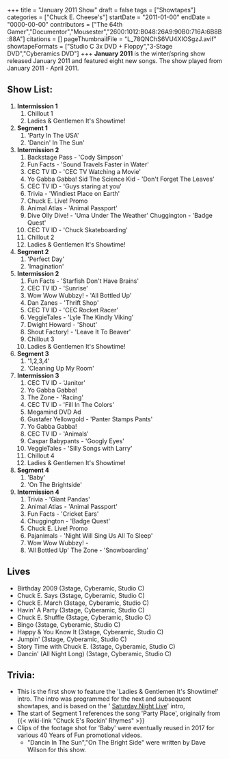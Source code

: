 +++
title = "January 2011 Show"
draft = false
tags = ["Showtapes"]
categories = ["Chuck E. Cheese's"]
startDate = "2011-01-00"
endDate = "0000-00-00"
contributors = ["The 64th Gamer","Documentor","Mousester","2600:1012:B048:26A9:90B0:716A:6B8B:88A"]
citations = []
pageThumbnailFile = "L_78QNChS6VU4XIOSgzJ.avif"
showtapeFormats = ["Studio C 3x DVD + Floppy","3-Stage DVD","Cyberamics DVD"]
+++
**January 2011** is the winter/spring show released January 2011 and featured eight new songs.
The show played from January 2011 - April 2011.

## Show List:

1.  **Intermission 1**
    1.  Chillout 1
    2.  Ladies & Gentlemen It's Showtime!
2.  **Segment 1**
    1.  'Party In The USA'
    2.  'Dancin' In The Sun'
3.  **Intermission 2**
    1.  Backstage Pass - 'Cody Simpson'
    2.  Fun Facts - 'Sound Travels Faster in Water'
    3.  CEC TV ID - 'CEC TV Watching a Movie'
    4.  Yo Gabba Gabba! Sid The Science Kid - 'Don't Forget The Leaves'
    5.  CEC TV ID - 'Guys staring at you'
    6.  Trivia - 'Windiest Place on Earth'
    7.  Chuck E. Live! Promo
    8.  Animal Atlas - 'Animal Passport'
    9.  Dive Olly Dive! - 'Uma Under The Weather' Chuggington - 'Badge Quest'
    10. CEC TV ID - 'Chuck Skateboarding'
    11. Chillout 2
    12. Ladies & Gentlemen It's Showtime!
4.  **Segment 2**
    1.  'Perfect Day'
    2.  'Imagination'
5.  **Intermission 2**
    1.  Fun Facts - 'Starfish Don't Have Brains'
    2.  CEC TV ID - 'Sunrise'
    3.  Wow Wow Wubbzy! - 'All Bottled Up'
    4.  Dan Zanes - 'Thrift Shop'
    5.  CEC TV ID - 'CEC Rocket Racer'
    6.  VeggieTales - 'Lyle The Kindly Viking'
    7.  Dwight Howard - 'Shout'
    8.  Shout Factory! - 'Leave It To Beaver'
    9.  Chillout 3
    10. Ladies & Gentlemen It's Showtime!
6.  **Segment 3**
    1.  '1,2,3,4'
    2.  'Cleaning Up My Room'
7.  **Intermission 3**
    1.  CEC TV ID - 'Janitor'
    2.  Yo Gabba Gabba!
    3.  The Zone - 'Racing'
    4.  CEC TV ID - 'Fill In The Colors'
    5.  Megamind DVD Ad
    6.  Gustafer Yellowgold - 'Panter Stamps Pants'
    7.  Yo Gabba Gabba!
    8.  CEC TV ID - 'Animals'
    9.  Caspar Babypants - 'Googly Eyes'
    10. VeggieTales - 'Silly Songs with Larry'
    11. Chillout 4
    12. Ladies & Gentlemen It's Showtime!
8.  **Segment 4**
    1.  'Baby'
    2.  'On The Brightside'
9.  **Intermission 4**
    1.  Trivia - 'Giant Pandas'
    2.  Animal Atlas - 'Animal Passport'
    3.  Fun Facts - 'Cricket Ears'
    4.  Chuggington - 'Badge Quest'
    5.  Chuck E. Live! Promo
    6.  Pajanimals - 'Night Will Sing Us All To Sleep'
    7.  Wow Wow Wubbzy! -
    8.  'All Bottled Up' The Zone - 'Snowboarding'

## Lives

- Birthday 2009 (3stage, Cyberamic, Studio C)
- Chuck E. Says (3stage, Cyberamic, Studio C)
- Chuck E. March (3stage, Cyberamic, Studio C)
- Havin' A Party (3stage, Cyberamic, Studio C)
- Chuck E. Shuffle (3stage, Cyberamic, Studio C)
- Bingo (3stage, Cyberamic, Studio C)
- Happy & You Know It (3stage, Cyberamic, Studio C)
- Jumpin' (3stage, Cyberamic, Studio C)
- Story Time with Chuck E. (3stage, Cyberamic, Studio C)
- Dancin' (All Night Long) (3stage, Cyberamic, Studio C)

## Trivia:

- This is the first show to feature the 'Ladies & Gentlemen It's Showtime!' intro. The intro was programmed for the next and subsequent showtapes, and is based on the ' [Saturday Night Live](https://en.wikipedia.org/wiki/Saturday_Night_Live)' intro,
- The start of Segment 1 references the song 'Party Place', originally from {{< wiki-link "Chuck E's Rockin' Rhymes" >}}
- Clips of the footage shot for 'Baby' were eventually reused in 2017 for various 40 Years of Fun promotional videos.
  - "Dancin In The Sun","On The Bright Side" were written by Dave Wilson for this show.
